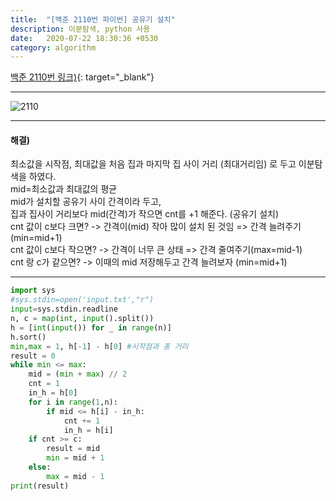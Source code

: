 ```yaml
---
title:  "[백준 2110번 파이썬] 공유기 설치"
description: 이분탐색, python 사용
date:   2020-07-22 18:30:36 +0530
category: algorithm
---
```


[백준 2110번 링크)](https://www.acmicpc.net/problem/2110){: target="_blank"}  

***  
![2110](https://user-images.githubusercontent.com/26339800/88604304-24e58880-d0b2-11ea-8712-cb6508378aa5.JPG)  
    
***  
#### 해결)  
최소값을 시작점, 최대값을 처음 집과 마지막 집 사이 거리 (최대거리임) 로 두고 이분탐색을 하였다.  
mid=최소값과 최대값의 평균  
mid가 설치할 공유기 사이 간격이라 두고,   
집과 집사이 거리보다 mid(간격)가 작으면 cnt를 +1 해준다. (공유기 설치)   
cnt 값이 c보다 크면? -> 간격이(mid) 작아 많이 설치 된 것임 => 간격 늘려주기(min=mid+1)    
cnt 값이 c보다 작으면? -> 간격이 너무 큰 상태 => 간격 줄여주기(max=mid-1)  
cnt 랑 c가 같으면? -> 이때의 mid 저장해두고 간격 늘려보자 (min=mid+1)  



***    
```python    
import sys
#sys.stdin=open('input.txt',"r")
input=sys.stdin.readline
n, c = map(int, input().split())
h = [int(input()) for _ in range(n)]
h.sort()
min,max = 1, h[-1] - h[0] #시작점과 총 거리
result = 0
while min <= max:
    mid = (min + max) // 2
    cnt = 1
    in_h = h[0]
    for i in range(1,n):
        if mid <= h[i] - in_h:
            cnt += 1
            in_h = h[i]
    if cnt >= c:
        result = mid
        min = mid + 1
    else:
        max = mid - 1
print(result)  
```  


